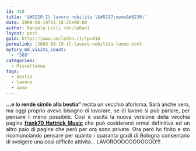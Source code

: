 ```yaml
---
id: 418
title: '&#8220;Il lavoro nobilita l&#8217;uomo&#8230;'
date: 2009-08-19T11:18:25+00:00
author: Daniele Lolli (UncleDan)
layout: post
guid: https://www.uncledan.it/?p=418
permalink: /2009-08-19-il-lavoro-nobilita-luomo.html
mytory_md_visits_count:
  - "388"
categories:
  - Miscellanea
tags:
  - bestia
  - lavoro
  - uomo
---
```

<p style="text-align: justify;">
  <strong>&#8230;e lo rende simile alla bestia&#8221;</strong> recita un vecchio aforisma. Sarà anche vero, ma oggi proprio avevo bisogno di lavorare, se di lavoro si può parlare, per pensare il meno possibile. Così è uscita la nuova versione della vecchia pagina <a href="https://www.uncledan.it/frank70-hattrick-music/" target="_self"><strong>frank70 Hattrick Music</strong></a> che può cosiderarsi ormai definitiva ed un altro paio di pagine che però per ora sono private. Ora però ho finito e sto ricomunciando pensare per quanto i quaranta gradi di Bologna consentano di svolgere una così difficile attività&#8230; LAVOROOOOOOOOOOO!!!
</p>